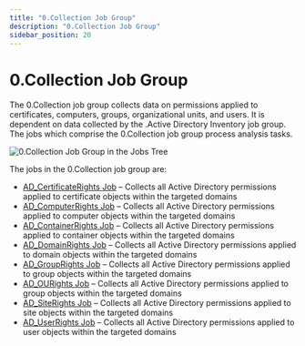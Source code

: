 ```yaml
---
title: "0.Collection Job Group"
description: "0.Collection Job Group"
sidebar_position: 20
---
```


# 0.Collection Job Group

The 0.Collection job group collects data on permissions applied to certificates, computers, groups,
organizational units, and users. It is dependent on data collected by the .Active Directory
Inventory job group. The jobs which comprise the 0.Collection job group process analysis tasks.

![0.Collection Job Group in the Jobs Tree](/img/product_docs/accessanalyzer/12.0/solutions/activedirectorypermissionsanalyzer/collection/jobstree.webp)

The jobs in the 0.Collection job group are:

- [AD_CertificateRights Job](/docs/accessanalyzer/12.0/solutions/activedirectorypermissionsanalyzer/collection/ad_certificaterights.md) – Collects all Active Directory permissions
  applied to certificate objects within the targeted domains
- [AD_ComputerRights Job](/docs/accessanalyzer/12.0/solutions/activedirectorypermissionsanalyzer/collection/ad_computerrights.md) – Collects all Active Directory permissions applied
  to computer objects within the targeted domains
- [AD_ContainerRights Job](/docs/accessanalyzer/12.0/solutions/activedirectorypermissionsanalyzer/collection/ad_containerrights.md) – Collects all Active Directory permissions
  applied to container objects within the targeted domains
- [AD_DomainRights Job](/docs/accessanalyzer/12.0/solutions/activedirectorypermissionsanalyzer/collection/ad_domainrights.md) – Collects all Active Directory permissions applied to
  domain objects within the targeted domains
- [AD_GroupRights Job](/docs/accessanalyzer/12.0/solutions/activedirectorypermissionsanalyzer/collection/ad_grouprights.md) – Collects all Active Directory permissions applied to
  group objects within the targeted domains
- [AD_OURights Job](/docs/accessanalyzer/12.0/solutions/activedirectorypermissionsanalyzer/collection/ad_ourights.md) – Collects all Active Directory permissions applied to group
  objects within the targeted domains
- [AD_SiteRights Job](/docs/accessanalyzer/12.0/solutions/activedirectorypermissionsanalyzer/collection/ad_siterights.md) – Collects all Active Directory permissions applied to site
  objects within the targeted domains
- [AD_UserRights Job](/docs/accessanalyzer/12.0/solutions/activedirectorypermissionsanalyzer/collection/ad_userrights.md) – Collects all Active Directory permissions applied to user
  objects within the targeted domains
